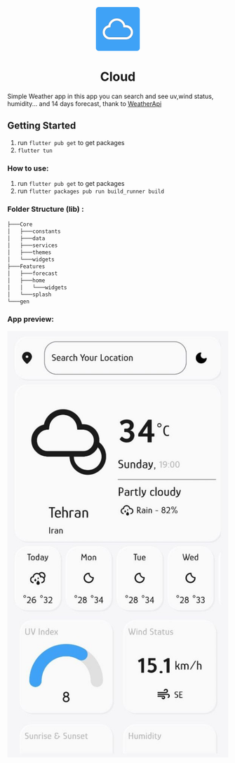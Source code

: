 <p align="center">
  <img src="logo.png" height=100/>
<h1 style="text-align:center">Cloud</h1>
</p>




Simple Weather app
in this app you can search and see uv,wind status, humidity... and 14 days forecast, thank to [WeatherApi](https://www.weatherapi.com/)


## Getting Started
1. run `flutter pub get` to get packages
2. `flutter tun`


### How to use:
1. run `flutter pub get` to get packages
2. run `flutter packages pub run build_runner build`

### Folder Structure (lib) :
```
├───Core
│   ├───constants
│   ├───data
│   ├───services
│   ├───themes
│   └───widgets
├───Features
│   ├───forecast
│   ├───home
│   │   └───widgets
│   └───splash
└───gen
```
### App preview:
![app preview](preview.jpg)